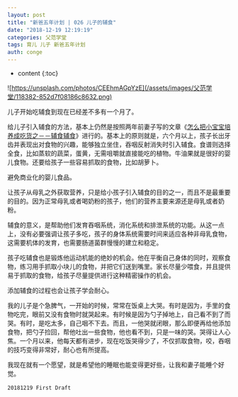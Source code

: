 ```yaml
---
layout: post
title: "新爸五年计划 | 026 儿子的辅食"
date: "2018-12-19 12:19:19"
categories: 父范学堂
tags: 育儿 儿子 新爸五年计划
auth: conge
---
```

* content
{:toc}

![https://unsplash.com/photos/CEEhmAGpYzE](/assets/images/父范学堂/118382-852d7f08186c8632.png)

儿子开始吃辅食到现在已经差不多有一个月了。

给儿子引入辅食的方法，基本上仍然是按照两年前妻子写的文章《[怎么把小宝宝培养成吃货之－－辅食辅食](http://www.jianshu.com/p/b79139b61745)》进行的。基本上的原则就是，六个月以上，孩子长出牙齿并表现出对食物的兴趣，能够独立坐住，吞咽反射消失时引入辅食。食谱则选择全食，比如蒸软的蔬菜，蛋黄，无需咀嚼就直接能吃的植物。牛油果就是很好的婴儿食物。还要给孩子一些容易抓取的食物，比如胡萝卜。

避免商业化的婴儿食品。





让孩子从母乳之外获取营养，只是给小孩子引入辅食的目的之一，而且不是最重要的目的。因为正常母乳或者喝奶粉的孩子，他们的营养主要来源还是母乳或者奶粉。

辅食的意义，是帮助他们发育吞咽系统，消化系统和排泄系统的功能。从这一点上，没有必要强调让孩子多吃，孩子的身体系统需要时间来适应各种非母乳食物，这需要机体的发育，也需要肠道菌群慢慢的建立和稳定。

孩子吃辅食也是锻炼他运动机能的绝妙的机会。他在平衡自己身体的同时，观察食物，练习用手抓取小块儿的食物，并把它们送到嘴里。家长尽量少喂食，并且提供易于抓取的食物，给孩子尽量提供进行这种精密操作的机会。

添加辅食的过程也会让孩子学会耐心。

我的儿子是个急脾气，一开始的时候，常常在饭桌上大哭。有时是因为，手里的食物吃完，眼前又没有食物时就哭起来。有时候是因为勺子掉地上，自己看不到了而哭。有时，是吃太多，自己咽不下去。而且，一他哭就闭眼，那么即便再给他添加食物，把勺子捡回，帮他吐出一些食物，他也看不到，只是一味的哭。哭得让人心焦。一个月以来，他每天都有进步，现在吃饭哭得少了，不仅抓取食物，咬，吞咽的技巧变得非常好，耐心也有所提高。

我现在就有一个愿望，就是希望他的睡眠也能变得更好些，让我和妻子能睡个好觉。

```
20181219 First Draft
```

